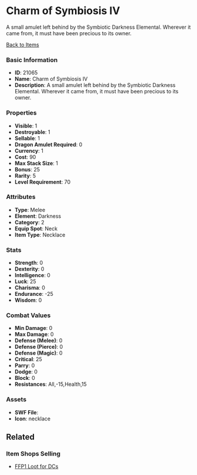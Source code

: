 # Charm of Symbiosis IV

A small amulet left behind by the Symbiotic Darkness Elemental. Wherever it came from, it must have been precious to its owner.

[Back to Items](../items.md)

### Basic Information

- **ID**: 21065
- **Name**: Charm of Symbiosis IV
- **Description**: A small amulet left behind by the Symbiotic Darkness Elemental. Wherever it came from, it must have been precious to its owner.

### Properties

- **Visible**: 1
- **Destroyable**: 1
- **Sellable**: 1
- **Dragon Amulet Required**: 0
- **Currency**: 1
- **Cost**: 90
- **Max Stack Size**: 1
- **Bonus**: 25
- **Rarity**: 5
- **Level Requirement**: 70

### Attributes

- **Type**: Melee
- **Element**: Darkness
- **Category**: 2
- **Equip Spot**: Neck
- **Item Type**: Necklace

### Stats

- **Strength**: 0
- **Dexterity**: 0
- **Intelligence**: 0
- **Luck**: 25
- **Charisma**: 0
- **Endurance**: -25
- **Wisdom**: 0

### Combat Values

- **Min Damage**: 0
- **Max Damage**: 0
- **Defense (Melee)**: 0
- **Defense (Pierce)**: 0
- **Defense (Magic)**: 0
- **Critical**: 25
- **Parry**: 0
- **Dodge**: 0
- **Block**: 0
- **Resistances**: All,-15,Health,15

### Assets

- **SWF File**: 
- **Icon**: necklace

## Related

### Item Shops Selling

- [FFP1 Loot for DCs](../item-shops/757-ffp1-loot-for-dcs.md)

